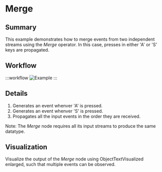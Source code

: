 # Merge

## Summary
This example demonstrates how to merge events from two independent streams using the *Merge* operator. In this case, presses in either 'A' or 'S' keys are propagated.


## Workflow

:::workflow
![Example](~/workflows/ReactiveExamples/Merge/Merge.bonsai)
:::


## Details
1. Generates an event whenver 'A' is pressed.
2. Generates an event whenver 'S' is pressed.
3. Propagates all the input events in the order they are received.

Note: The *Merge* node requires all its input streams to produce the same datatype.


## Visualization
Visualize the output of the *Merge* node using ObjectTextVisualized enlarged, such that multiple events can be observed. 
